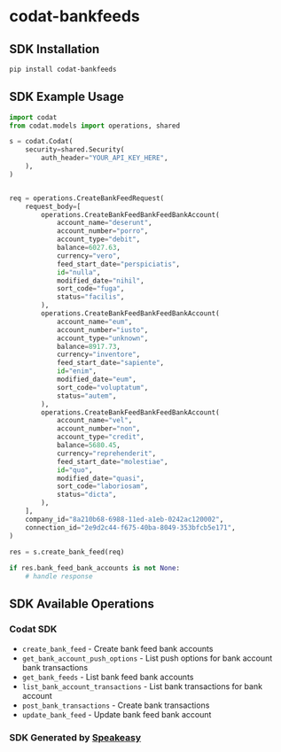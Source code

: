 # codat-bankfeeds

<!-- Start SDK Installation -->
## SDK Installation

```bash
pip install codat-bankfeeds
```
<!-- End SDK Installation -->

## SDK Example Usage
<!-- Start SDK Example Usage -->
```python
import codat
from codat.models import operations, shared

s = codat.Codat(
    security=shared.Security(
        auth_header="YOUR_API_KEY_HERE",
    ),
)


req = operations.CreateBankFeedRequest(
    request_body=[
        operations.CreateBankFeedBankFeedBankAccount(
            account_name="deserunt",
            account_number="porro",
            account_type="debit",
            balance=6027.63,
            currency="vero",
            feed_start_date="perspiciatis",
            id="nulla",
            modified_date="nihil",
            sort_code="fuga",
            status="facilis",
        ),
        operations.CreateBankFeedBankFeedBankAccount(
            account_name="eum",
            account_number="iusto",
            account_type="unknown",
            balance=8917.73,
            currency="inventore",
            feed_start_date="sapiente",
            id="enim",
            modified_date="eum",
            sort_code="voluptatum",
            status="autem",
        ),
        operations.CreateBankFeedBankFeedBankAccount(
            account_name="vel",
            account_number="non",
            account_type="credit",
            balance=5680.45,
            currency="reprehenderit",
            feed_start_date="molestiae",
            id="quo",
            modified_date="quasi",
            sort_code="laboriosam",
            status="dicta",
        ),
    ],
    company_id="8a210b68-6988-11ed-a1eb-0242ac120002",
    connection_id="2e9d2c44-f675-40ba-8049-353bfcb5e171",
)
    
res = s.create_bank_feed(req)

if res.bank_feed_bank_accounts is not None:
    # handle response
```
<!-- End SDK Example Usage -->

<!-- Start SDK Available Operations -->
## SDK Available Operations

### Codat SDK

* `create_bank_feed` - Create bank feed bank accounts
* `get_bank_account_push_options` - List push options for bank account bank transactions
* `get_bank_feeds` - List bank feed bank accounts
* `list_bank_account_transactions` - List bank transactions for bank account
* `post_bank_transactions` - Create bank transactions
* `update_bank_feed` - Update bank feed bank account
<!-- End SDK Available Operations -->

### SDK Generated by [Speakeasy](https://docs.speakeasyapi.dev/docs/using-speakeasy/client-sdks)
